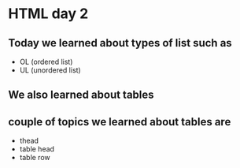 # HTML day 2

## Today we learned about types of list such as
- OL (ordered list)
- UL (unordered list)

## We also learned about tables
## couple of topics we learned about tables are
- thead
- table head
- table row